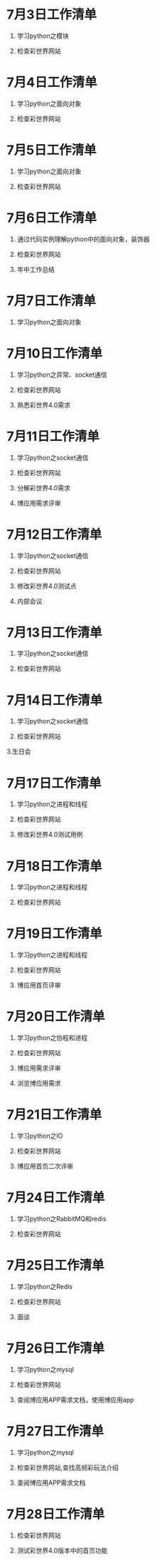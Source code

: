 # 7月3日工作清单

1. 学习python之模块	

2. 检查彩世界网站

# 7月4日工作清单

1. 学习python之面向对象

2. 检查彩世界网站

# 7月5日工作清单

1. 学习python之面向对象

2. 检查彩世界网站

# 7月6日工作清单

1. 通过代码实例理解python中的面向对象，装饰器

2. 检查彩世界网站

3. 年中工作总结

# 7月7日工作清单

1. 学习python之面向对象

# 7月10日工作清单

1. 学习python之异常、socket通信

2. 检查彩世界网站

3. 熟悉彩世界4.0需求

# 7月11日工作清单

1. 学习python之socket通信

2. 检查彩世界网站

3. 分解彩世界4.0需求

4. 博应用需求评审

# 7月12日工作清单

1. 学习python之socket通信

2. 检查彩世界网站

3. 修改彩世界4.0测试点

4. 内部会议

# 7月13日工作清单

1. 学习python之socket通信

2. 检查彩世界网站

# 7月14日工作清单

1. 学习python之socket通信

2. 检查彩世界网站

3.生日会

# 7月17日工作清单

1. 学习python之进程和线程

2. 检查彩世界网站

3. 修改彩世界4.0测试用例

# 7月18日工作清单

1. 学习python之进程和线程

2. 检查彩世界网站

# 7月19日工作清单

1. 学习python之进程和线程

2. 检查彩世界网站

3. 博应用首页评审

# 7月20日工作清单

1. 学习python之协程和进程

2. 检查彩世界网站

3. 博应用需求评审

4. 浏览博应用需求

# 7月21日工作清单

1. 学习python之IO

2. 检查彩世界网站

3. 博应用首页二次评审

# 7月24日工作清单

1. 学习python之RabbitMQ和redis

2. 检查彩世界网站

# 7月25日工作清单

1. 学习python之Redis

2. 检查彩世界网站

3. 面谈

# 7月26日工作清单

1. 学习python之mysql

2. 检查彩世界网站

3. 查阅博应用APP需求文档，使用博应用app

# 7月27日工作清单

1. 学习python之mysql

2. 检查彩世界网站,查找高频彩玩法介绍

3. 查阅博应用APP需求文档

# 7月28日工作清单

1. 检查彩世界网站

2. 测试彩世界4.0版本中的首页功能


